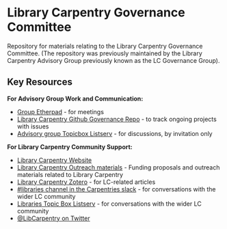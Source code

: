 # Library Carpentry Governance Committee
Repository for materials relating to the Library Carpentry Governance Committee.
(The repository was previously maintained by the Library Carpentry Advisory Group previously known as the LC Governance Group).

## Key Resources

**For Advisory Group Work and Communication:**
- [Group Etherpad](https://pad.carpentries.org/lc-advisory-group) - for meetings
- [Library Carpentry Github Governance Repo](https://github.com/LibraryCarpentry/governance/issues) - to track ongoing projects with issues
- [Advisory group Topicbox Listserv](https://carpentries.topicbox.com/groups/library-advisory-group ) - for discussions, by invitation only

**For Library Carpentry Community Support:**
- [Library Carpentry Website](https://librarycarpentry.org/)
- [Library Carpentry Outreach materials](https://github.com/LibraryCarpentry/governance/tree/master/proposals) - Funding proposals and outreach materials related to Library Carpentry
- [Library Carpentry Zotero](https://www.zotero.org/groups/2540224/librarycarpentry ) - for LC-related articles
- [#libraries channel in the Carpentries slack](https://slack-invite.carpentries.org/) - for conversations with the wider LC community
- [Libraries Topic Box Listserv](https://carpentries.topicbox.com/groups/discuss-library-carpentry) - for conversations with the wider LC community
- [@LibCarpentry on Twitter](https://twitter.com/LibCarpentry)
